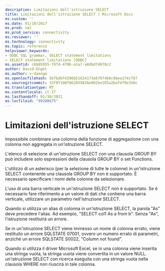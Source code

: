 ```yaml
---
description: Limitazioni dell'istruzione SELECT
title: Limitazioni dell'istruzione SELECT | Microsoft Docs
ms.custom: ''
ms.date: 01/19/2017
ms.prod: sql
ms.prod_service: connectivity
ms.reviewer: ''
ms.technology: connectivity
ms.topic: reference
helpviewer_keywords:
- ODBC SQL grammar, SELECT statement limitations
- SELECT statement limitations [ODBC]
ms.assetid: c6b05955-f8fd-4706-a1a7-a8dbd74870c2
author: David-Engel
ms.author: v-daenge
ms.openlocfilehash: 5bfbdbf4396b51624173e676f4b0c9bea1f4cf87
ms.sourcegitcommit: 33f0f190f962059826e002be165a2bef4f9e350c
ms.translationtype: MT
ms.contentlocale: it-IT
ms.lasthandoff: 01/30/2021
ms.locfileid: "99208675"
---
```

# <a name="select-statement-limitations"></a>Limitazioni dell'istruzione SELECT
Impossibile combinare una colonna della funzione di aggregazione con una colonna non aggregata in un'istruzione SELECT.  
  
 L'elenco di selezione di un'istruzione SELECT con una clausola GROUP BY può includere solo espressioni della clausola GROUP BY o set Functions.  
  
 L'utilizzo di un asterisco (per la selezione di tutte le colonne) in un'istruzione SELECT contenente una clausola GROUP BY non è supportato. È necessario specificare i nomi delle colonne da selezionare.  
  
 L'uso di una barra verticale in un'istruzione SELECT non è supportato. Se è necessario fare riferimento a un valore di dati che contiene una barra verticale, utilizzare un parametro nell'istruzione SELECT.  
  
 Quando si utilizza un alias di colonna in un'istruzione SELECT, la parola "As" deve precedere l'alias. Ad esempio, "SELECT col1 As a from b". Senza "As", l'istruzione restituirà un errore.  
  
 Se in un'istruzione SELECT viene immesso un nome di colonna errato, viene restituito un errore SQLSTATE 07001, ovvero un numero errato di parametri, anziché un errore SQLSTATE S0022, "Column not found".  
  
 Quando si utilizza il driver Microsoft Excel, se in una colonna viene inserita una stringa vuota, la stringa vuota viene convertita in un valore NULL. un'istruzione SELECT con ricerca eseguita con una stringa vuota nella clausola WHERE non riuscirà in tale colonna.
